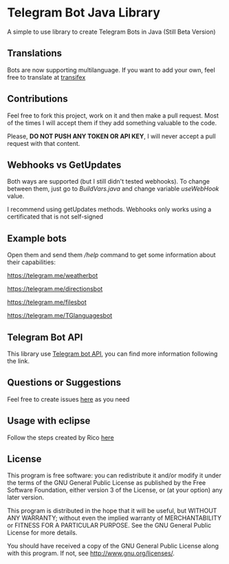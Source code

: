 # Telegram Bot Java Library
A simple to use library to create Telegram Bots in Java (Still Beta Version)

## Translations
Bots are now supporting multilanguage. If you want to add your own, feel free to translate at [transifex](https://www.transifex.com/projects/p/telegrambots/)

## Contributions
Feel free to fork this project, work on it and then make a pull request. Most of the times I will accept them if they add something valuable to the code. 

Please, **DO NOT PUSH ANY TOKEN OR API KEY**, I will never accept a pull request with that content.

## Webhooks vs GetUpdates
Both ways are supported (but I still didn't tested webhooks). To change between them, just go to *BuildVars.java* and change variable *useWebHook* value.

I recommend using getUpdates methods. Webhooks only works using a certificated that is not self-signed

## Example bots
Open them and send them */help* command to get some information about their capabilities:

https://telegram.me/weatherbot 

https://telegram.me/directionsbot

https://telegram.me/filesbot

https://telegram.me/TGlanguagesbot

## Telegram Bot API
This library use [Telegram bot API](https://core.telegram.org/bots), you can find more information following the link.

## Questions or Suggestions
Feel free to create issues [here](https://github.com/rubenlagus/TelegramBots/issues) as you need

## Usage with eclipse

Follow the steps created by Rico [here](https://github.com/rubenlagus/TelegramBots/blob/master/eclipse%20configuration.md)

## License 

This program is free software: you can redistribute it and/or modify
it under the terms of the GNU General Public License as published by
the Free Software Foundation, either version 3 of the License, or
(at your option) any later version.

This program is distributed in the hope that it will be useful,
but WITHOUT ANY WARRANTY; without even the implied warranty of
MERCHANTABILITY or FITNESS FOR A PARTICULAR PURPOSE.  See the
GNU General Public License for more details.

You should have received a copy of the GNU General Public License
along with this program.  If not, see <http://www.gnu.org/licenses/>.
